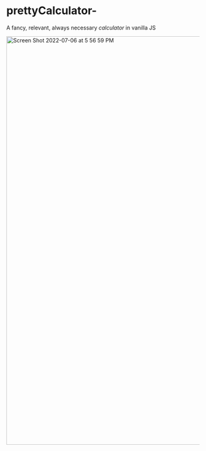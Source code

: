 # prettyCalculator-
A fancy, relevant, always necessary  *calculator* in vanilla JS 

<img width="1065" alt="Screen Shot 2022-07-06 at 5 56 59 PM" src="https://user-images.githubusercontent.com/98899869/177656823-388f0583-e971-4f19-b95e-7b4993cb0868.png">
